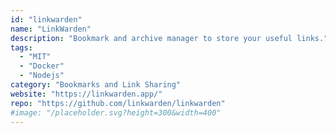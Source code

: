 ```yaml
---
id: "linkwarden"
name: "LinkWarden"
description: "Bookmark and archive manager to store your useful links."
tags:
  - "MIT"
  - "Docker"
  - "Nodejs"
category: "Bookmarks and Link Sharing"
website: "https://linkwarden.app/"
repo: "https://github.com/linkwarden/linkwarden"
#image: "/placeholder.svg?height=300&width=400"
---
```



